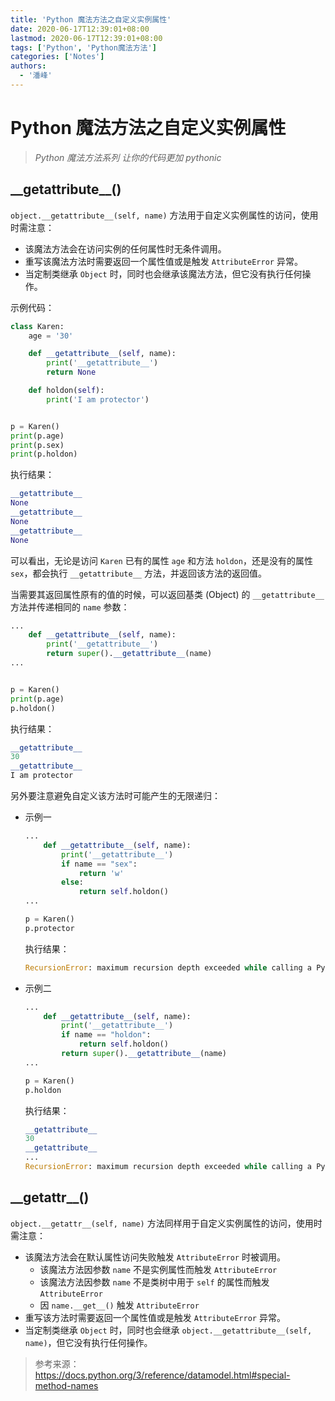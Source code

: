 ```yaml
---
title: 'Python 魔法方法之自定义实例属性'
date: 2020-06-17T12:39:01+08:00
lastmod: 2020-06-17T12:39:01+08:00
tags: ['Python', 'Python魔法方法']
categories: ['Notes']
authors:
  - '潘峰'
---
```


# Python 魔法方法之自定义实例属性

> _Python 魔法方法系列 让你的代码更加 pythonic_

## \_\_getattribute\_\_()

`object.__getattribute__(self, name)` 方法用于自定义实例属性的访问，使用时需注意：

- 该魔法方法会在访问实例的任何属性时无条件调用。
- 重写该魔法方法时需要返回一个属性值或是触发 `AttributeError` 异常。
- 当定制类继承 `Object` 时，同时也会继承该魔法方法，但它没有执行任何操作。

示例代码：

```python
class Karen:
    age = '30'

    def __getattribute__(self, name):
        print('__getattribute__')
        return None

    def holdon(self):
        print('I am protector')


p = Karen()
print(p.age)
print(p.sex)
print(p.holdon)
```

执行结果：

```python
__getattribute__
None
__getattribute__
None
__getattribute__
None
```

可以看出，无论是访问 `Karen` 已有的属性 `age` 和方法 `holdon`，还是没有的属性 `sex`，都会执行 `__getattribute__` 方法，并返回该方法的返回值。

当需要其返回属性原有的值的时候，可以返回基类 (Object) 的 `__getattribute__` 方法并传递相同的 `name` 参数：

```python
...
    def __getattribute__(self, name):
        print('__getattribute__')
        return super().__getattribute__(name)
...


p = Karen()
print(p.age)
p.holdon()
```

执行结果：

```python
__getattribute__
30
__getattribute__
I am protector
```

另外要注意避免自定义该方法时可能产生的无限递归：

- 示例一

  ```python
  ...
      def __getattribute__(self, name):
          print('__getattribute__')
          if name == "sex":
              return 'w'
          else:
              return self.holdon()
  ...

  p = Karen()
  p.protector
  ```

  执行结果：

  ```python
  RecursionError: maximum recursion depth exceeded while calling a Python object
  ```

- 示例二

  ```python
  ...
      def __getattribute__(self, name):
          print('__getattribute__')
          if name == "holdon":
              return self.holdon()
          return super().__getattribute__(name)
  ...

  p = Karen()
  p.holdon
  ```

  执行结果：

  ```python
  __getattribute__
  30
  __getattribute__
  ...
  RecursionError: maximum recursion depth exceeded while calling a Python object
  ```

## \_\_getattr\_\_()

`object.__getattr__(self, name)` 方法同样用于自定义实例属性的访问，使用时需注意：

- 该魔法方法会在默认属性访问失败触发 `AttributeError` 时被调用。
  - 该魔法方法因参数 `name` 不是实例属性而触发 `AttributeError`
  - 该魔法方法因参数 `name` 不是类树中用于 `self` 的属性而触发 `AttributeError`
  - 因 `name.__get__()` 触发 `AttributeError`
- 重写该方法时需要返回一个属性值或是触发 `AttributeError` 异常。
- 当定制类继承 `Object` 时，同时也会继承 `object.__getattribute__(self, name)`，但它没有执行任何操作。

> 参考来源：  
> https://docs.python.org/3/reference/datamodel.html#special-method-names
